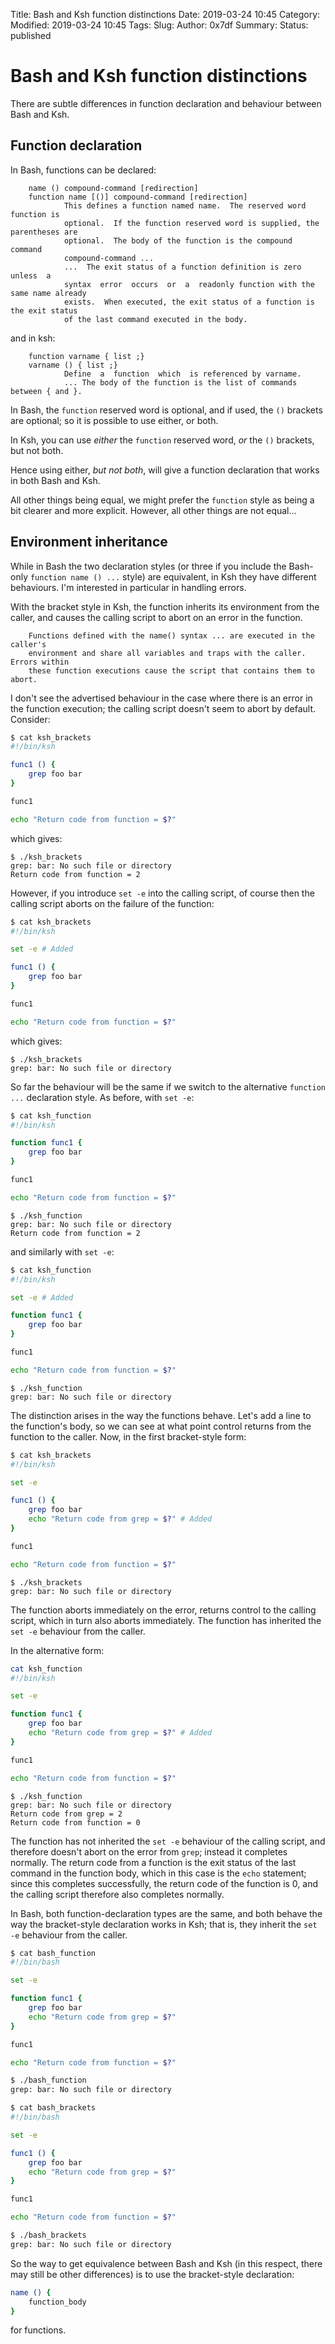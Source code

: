 Title: Bash and Ksh function distinctions
Date: 2019-03-24 10:45
Category:  
Modified: 2019-03-24 10:45
Tags: 
Slug: 
Author: 0x7df
Summary: 
Status: published

# Bash and Ksh function distinctions


There are subtle differences in function declaration and behaviour between Bash
and Ksh.

## Function declaration

In Bash, functions can be declared:


```
    name () compound-command [redirection]
    function name [()] compound-command [redirection]
            This defines a function named name.  The reserved word function is
            optional.  If the function reserved word is supplied, the parentheses are
            optional.  The body of the function is the compound command
            compound-command ...
            ...  The exit status of a function definition is zero  unless  a
            syntax  error  occurs  or  a  readonly function with the same name already
            exists.  When executed, the exit status of a function is the exit status
            of the last command executed in the body.
```

and in ksh:


```
    function varname { list ;}
    varname () { list ;}
            Define  a  function  which  is referenced by varname.
            ... The body of the function is the list of commands between { and }.
```

In Bash, the `function` reserved word is optional, and if used, the `()`
brackets are optional; so it is possible to use either, or both.

In Ksh, you can use *either* the `function` reserved word, *or* the `()`
brackets, but not both.

Hence using either, *but not both*, will give a function declaration that works
in both Bash and Ksh.

All other things being equal, we might prefer the `function` style as being a
bit clearer and more explicit. However, all other things are not equal...

## Environment inheritance

While in Bash the two declaration styles (or three if you include the
Bash-only `function name () ...` style) are equivalent, in Ksh they have
different behaviours. I'm interested in particular in handling errors.

With the bracket style in Ksh, the function inherits its environment
from the caller, and causes the calling script to abort on an error
in the function.

```
    Functions defined with the name() syntax ... are executed in the caller's
    environment and share all variables and traps with the caller.  Errors within
    these function executions cause the script that contains them to abort.
```

I don't see the advertised behaviour in the case where there is an error in the
function execution; the calling script doesn't seem to abort by default.
Consider:

```bash
$ cat ksh_brackets
#!/bin/ksh

func1 () {
    grep foo bar
}

func1

echo "Return code from function = $?"
```

which gives:

```
$ ./ksh_brackets
grep: bar: No such file or directory
Return code from function = 2
```

However, if you introduce `set -e` into the calling script, of course then the
calling script aborts on the failure of the function:

```bash
$ cat ksh_brackets
#!/bin/ksh

set -e # Added

func1 () {
    grep foo bar
}

func1

echo "Return code from function = $?"
```

which gives:

```
$ ./ksh_brackets
grep: bar: No such file or directory
```

So far the behaviour will be the same if we switch to the alternative
`function ...` declaration style. As before, with `set -e`:

```bash
$ cat ksh_function
#!/bin/ksh

function func1 {
    grep foo bar
}

func1

echo "Return code from function = $?"
```
```
$ ./ksh_function
grep: bar: No such file or directory
Return code from function = 2
```

and similarly with `set -e`:

```bash
$ cat ksh_function
#!/bin/ksh

set -e # Added

function func1 {
    grep foo bar
}

func1

echo "Return code from function = $?"
```
```
$ ./ksh_function
grep: bar: No such file or directory
```

The distinction arises in the way the functions behave. Let's add a line to
the function's body, so we can see at what point control returns from the
function to the caller. Now, in the first bracket-style form:

```bash
$ cat ksh_brackets
#!/bin/ksh

set -e

func1 () {
    grep foo bar
    echo "Return code from grep = $?" # Added
}

func1

echo "Return code from function = $?"
```
```
$ ./ksh_brackets
grep: bar: No such file or directory
```

The function aborts immediately on the error, returns control to the calling
script, which in turn also aborts immediately. The function has inherited the
`set -e` behaviour from the caller.

In the alternative form:

```bash
cat ksh_function
#!/bin/ksh

set -e

function func1 {
    grep foo bar
    echo "Return code from grep = $?" # Added
}

func1

echo "Return code from function = $?"
```
```
$ ./ksh_function
grep: bar: No such file or directory
Return code from grep = 2
Return code from function = 0
```

The function has not inherited the `set -e` behaviour of the calling script,
and therefore doesn't abort on the error from `grep`; instead it completes
normally. The return code from a function is the exit status of the last
command in the function body, which in this case is the `echo` statement; since
this completes successfully, the return code of the function is 0, and the
calling script therefore also completes normally.

In Bash, both function-declaration types are the same, and both behave the way
the bracket-style declaration works in Ksh; that is, they inherit the `set -e`
behaviour from the caller.

```bash
$ cat bash_function
#!/bin/bash

set -e

function func1 {
    grep foo bar
    echo "Return code from grep = $?"
}

func1

echo "Return code from function = $?"
```

```bash
$ ./bash_function
grep: bar: No such file or directory
```

```bash
$ cat bash_brackets 
#!/bin/bash

set -e

func1 () {
    grep foo bar
    echo "Return code from grep = $?"
}

func1

echo "Return code from function = $?"
```

```bash
$ ./bash_brackets
grep: bar: No such file or directory
```

So the way to get equivalence between Bash and Ksh (in this respect, there
may still be other differences) is to use the bracket-style declaration:

```bash
name () {
    function_body
}
```

for functions.
